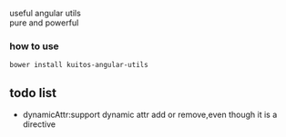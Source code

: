 useful angular utils  
pure and powerful

### how to use
```shell
bower install kuitos-angular-utils
```


## todo list
* dynamicAttr:support dynamic attr add or remove,even though it is a directive